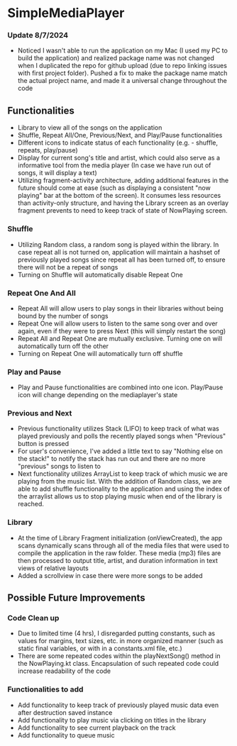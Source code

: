 # SimpleMediaPlayer

### Update 8/7/2024
* Noticed I wasn't able to run the application on my Mac (I used my PC to build the application) and realized package name was not changed when I duplicated the repo for github upload (due to repo linking issues with first project folder). Pushed a fix to make the package name match the actual project name, and made it a universal change throughout the code

## Functionalities
* Library to view all of the songs on the application
* Shuffle, Repeat All/One, Previous/Next, and Play/Pause functionalities
* Different icons to indicate status of each functionality (e.g. - shuffle, repeats, play/pause)
* Display for current song's title and artist, which could also serve as a informative tool from the media player (In case we have run out of songs, it will display a text)
* Utilizing fragment-activity architecture, adding additional features in the future should come at ease (such as displaying a consistent "now playing" bar at the bottom of the screen). It consumes less resources than activity-only structure, and having the Library screen as an overlay fragment prevents to need to keep track of state of NowPlaying screen.

### Shuffle
* Utilizing Random class, a random song is played within the library. In case repeat all is not turned on, application will maintain a hashset of previously played songs since repeat all has been turned off, to ensure there will not be a repeat of songs
* Turning on Shuffle will automatically disable Repeat One 

### Repeat One And All
* Repeat All will allow users to play songs in their libraries without being bound by the number of songs
* Repeat One will allow users to listen to the same song over and over again, even if they were to press Next (this will simply restart the song)
* Repeat All and Repeat One are mutually exclusive. Turning one on will automatically turn off the other
* Turning on Repeat One will automatically turn off shuffle

### Play and Pause
* Play and Pause functionalities are combined into one icon. Play/Pause icon will change depending on the mediaplayer's state

### Previous and Next
* Previous functionality utilizes Stack (LIFO) to keep track of what was played previously and polls the recently played songs when "Previous" button is pressed
* For user's convenience, I've added a little text to say "Nothing else on the stack!" to notify the stack has run out and there are no more "previous" songs to listen to
* Next functionality utilizes ArrayList to keep track of which music we are playing from the music list. With the addition of Random class, we are able to add shuffle functionality to the application and using the index of the arraylist allows us to stop playing music when end of the library is reached.

### Library
* At the time of Library Fragment initialization (onViewCreated), the app scans dynamically scans through all of the media files that were used to compile the application in the raw folder. These media (mp3) files are then processed to output title, artist, and duration information in text views of relative layouts
* Added a scrollview in case there were more songs to be added
 
## Possible Future Improvements 

### Code Clean up
* Due to limited time (4 hrs), I disregarded putting constants, such as values for margins, text sizes, etc. in more organized manner (such as static final variables, or with in a constants.xml file, etc.)
* There are some repeated codes within the playNextSong() method in the NowPlaying.kt class. Encapsulation of such repeated code could increase readability of the code

### Functionalities to add
* Add functionality to keep track of previously played music data even after destruction saved instance
* Add functionality to play music via clicking on titles in the library
* Add functionality to see current playback on the track
* Add functionality to queue music 

